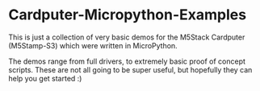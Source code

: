 # Cardputer-Micropython-Examples
This is just a collection of very basic demos for the M5Stack Cardputer (M5Stamp-S3) which were written in MicroPython. 

The demos range from full drivers, to extremely basic proof of concept scripts. These are not all going to be super useful, but hopefully they can help you get started :)
